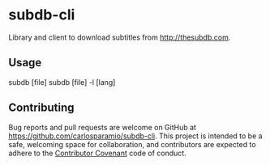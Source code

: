 # subdb-cli

Library and client to download subtitles from http://thesubdb.com.

## Usage

subdb [file]
subdb [file] -l [lang]

## Contributing

Bug reports and pull requests are welcome on GitHub at https://github.com/carlosparamio/subdb-cli. This project is intended to be a safe, welcoming space for collaboration, and contributors are expected to adhere to the [Contributor Covenant](http://contributor-covenant.org) code of conduct.